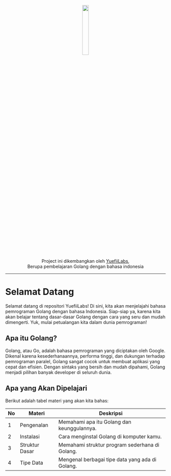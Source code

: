<p style="text-align: center;">
    <img width="20%" src="https://avatars.githubusercontent.com/u/177083893?s=200&v=4">
    <p style="text-align: center;">Project ini dikembangkan oleh <a href="https://github.com/yuefiiLabs">YuefiiLabs</a>,</br> Berupa pembelajaran Golang dengan bahasa indonesia</p>
</p>

---

# Selamat Datang

Selamat datang di repositori YuefiiLabs! Di sini, kita akan menjelajahi bahasa pemrograman Golang dengan bahasa Indonesia. Siap-siap ya, karena kita akan belajar tentang dasar-dasar Golang dengan cara yang seru dan mudah dimengerti. Yuk, mulai petualangan kita dalam dunia pemrograman!

## Apa itu Golang?

Golang, atau Go, adalah bahasa pemrograman yang diciptakan oleh Google. Dikenal karena kesederhanaannya, performa tinggi, dan dukungan terhadap pemrograman paralel, Golang sangat cocok untuk membuat aplikasi yang cepat dan efisien. Dengan sintaks yang bersih dan mudah dipahami, Golang menjadi pilihan banyak developer di seluruh dunia.

## Apa yang Akan Dipelajari

Berikut adalah tabel materi yang akan kita bahas:

| No  | Materi         | Deskripsi                                       |
| --- | -------------- | ----------------------------------------------- |
| 1   | Pengenalan     | Memahami apa itu Golang dan keunggulannya.      |
| 2   | Instalasi      | Cara menginstal Golang di komputer kamu.        |
| 3   | Struktur Dasar | Memahami struktur program sederhana di Golang.  |
| 4   | Tipe Data      | Mengenal berbagai tipe data yang ada di Golang. |

